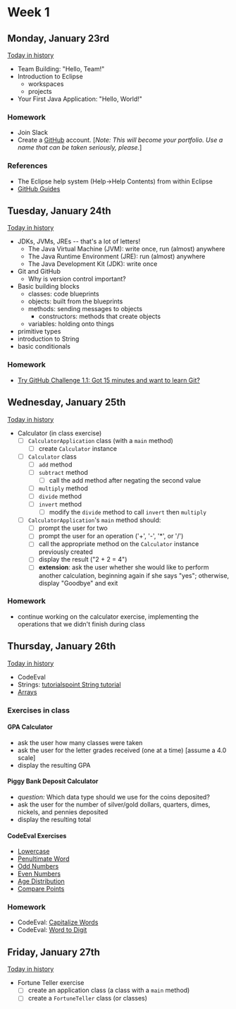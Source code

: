 # Week 1
## Monday, January 23rd
[Today in history](https://en.wikipedia.org/wiki/January_23#Events)
- Team Building: "Hello, Team!"
- Introduction to Eclipse
  - workspaces
  - projects
- Your First Java Application: "Hello, World!"

### Homework
- Join Slack
- Create a [GitHub](https://github.com) account. [*Note: This will become your portfolio. Use a name that can be taken seriously, please.*]

### References
- The Eclipse help system (Help->Help Contents) from within Eclipse
- [GitHub Guides](https://guides.github.com/)

## Tuesday, January 24th

[Today in history](https://en.wikipedia.org/wiki/January_24#Events)
- JDKs, JVMs, JREs -- that's a lot of letters!
  - The Java Virtual Machine (JVM): write once, run (almost) anywhere
  - The Java Runtime Environment (JRE): run (almost) anywhere
  - The Java Development Kit (JDK): write once
- Git and GitHub
  - Why is version control important?
- Basic building blocks
  - classes: code blueprints
  - objects: built from the blueprints
  - methods: sending messages to objects
    - constructors: methods that create objects
  - variables: holding onto things
- primitive types
- introduction to String
- basic conditionals

### Homework
- [Try GitHub Challenge 1.1: Got 15 minutes and want to learn Git?](https://try.github.io/levels/1/challenges/1)

## Wednesday, January 25th
[Today in history](https://en.wikipedia.org/wiki/January_25#Events)
- Calculator (in class exercise)
  - [ ] `CalculatorApplication` class (with a `main` method)
    - [ ] create `Calculator` instance
  - [ ] `Calculator` class
    - [ ] `add` method
    - [ ] `subtract` method
      - [ ] call the add method after negating the second value
    - [ ] `multiply` method
    - [ ] `divide` method
    - [ ] `invert` method
      - [ ] modify the `divide` method to call `invert` then `multiply`
  - [ ] `CalculatorApplication`'s `main` method should:
    - [ ] prompt the user for two 
    - [ ] prompt the user for an operation ('+', '-', '*', or '/')
    - [ ] call the appropriate method on the `Calculator` instance previously created
    - [ ] display the result ("2 + 2 = 4")
    - [ ] **extension**: ask the user whether she would like to perform another calculation, beginning again if she says "yes"; otherwise, display "Goodbye" and exit

### Homework
- continue working on the calculator exercise, implementing the operations that we didn't finish during class

## Thursday, January 26th
[Today in history](https://en.wikipedia.org/wiki/January_26#Events)
- CodeEval
- Strings: [tutorialspoint String tutorial](https://www.tutorialspoint.com/java/java_strings.htm)
- [Arrays](https://docs.google.com/presentation/d/15i4YRKWI7dbjG-peq-iO8OaZoxt6a2-E0N3Tpq5BdT4/edit?usp=sharing)
### Exercises in class
#### GPA Calculator

- ask the user how many classes were taken
- ask the user for the letter grades received (one at a time) [assume a 4.0 scale]
- display the resulting GPA

#### Piggy Bank Deposit Calculator

- *question:* Which data type should we use for the coins deposited?
- ask the user for the number of silver/gold dollars, quarters, dimes, nickels, and pennies deposited
- display the resulting total

#### CodeEval Exercises

- [Lowercase](https://www.codeeval.com/open_challenges/20)
- [Penultimate Word](https://www.codeeval.com/open_challenges/92)
- [Odd Numbers](https://www.codeeval.com/open_challenges/25)
- [Even Numbers](https://www.codeeval.com/open_challenges/100)
- [Age Distribution](https://www.codeeval.com/open_challenges/152)
- [Compare Points](https://www.codeeval.com/open_challenges/192)

### Homework
- CodeEval: [Capitalize Words](https://www.codeeval.com/open_challenges/93)
- CodeEval: [Word to Digit](https://www.codeeval.com/open_challenges/104)

## Friday, January 27th
[Today in history](https://en.wikipedia.org/wiki/January_27#Events)
- Fortune Teller exercise
  - [ ] create an application class (a class with a `main` method)
  - [ ] create a `FortuneTeller` class (or classes)
